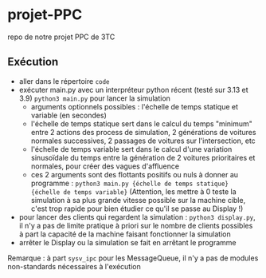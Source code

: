 # projet-PPC
repo de notre projet PPC de 3TC

## Exécution
- aller dans le répertoire `code`
- exécuter main.py avec un interpréteur python récent (testé sur 3.13 et 3.9) `python3 main.py` pour lancer la simulation
    - arguments optionnels possibles : l'échelle de temps statique et variable (en secondes)
    - l'échelle de temps statique sert dans le calcul du temps "minimum" entre 2 actions des process de simulation, 2 générations de voitures normales successives, 2 passages de voitures sur l'intersection, etc
    - l'échelle de temps variable sert dans le calcul d'une variation sinusoïdale du temps entre la génération de 2 voitures prioritaires et normales, pour créer des vagues d'affluence
    - ces 2 arguments sont des flottants positifs ou nuls à donner au programme : `python3 main.py {échelle de temps statique} {échelle de temps variable}` (Attention, les mettre à 0 teste la simulation à sa plus grande vitesse possible sur la machine cible, c'est trop rapide pour bien étudier ce qu'il se passe au Display !)
- pour lancer des clients qui regardent la simulation : `python3 display.py`, il n'y a pas de limite pratique à priori sur le nombre de clients possibles à part la capacité de la machine faisant fonctionner la simulation
- arrêter le Display ou la simulation se fait en arrêtant le programme

Remarque : à part `sysv_ipc` pour les MessageQueue, il n'y a pas de modules non-standards nécessaires à l'exécution